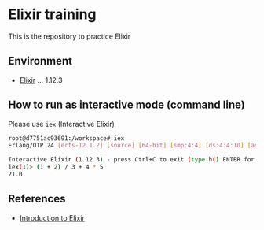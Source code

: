 # Elixir training

This is the repository to practice Elixir

## Environment

- [Elixir](https://elixir-lang.org/) ... 1.12.3

## How to run as interactive mode (command line)

Please use `iex` (Interactive Elixir)

```sh
root@d7751ac93691:/workspace# iex
Erlang/OTP 24 [erts-12.1.2] [source] [64-bit] [smp:4:4] [ds:4:4:10] [async-threads:1]

Interactive Elixir (1.12.3) - press Ctrl+C to exit (type h() ENTER for help)
iex(1)> (1 + 2) / 3 + 4 * 5
21.0
```

## References

- [Introduction to Elixir](https://dev.to/gumi/elixir-01--2585)